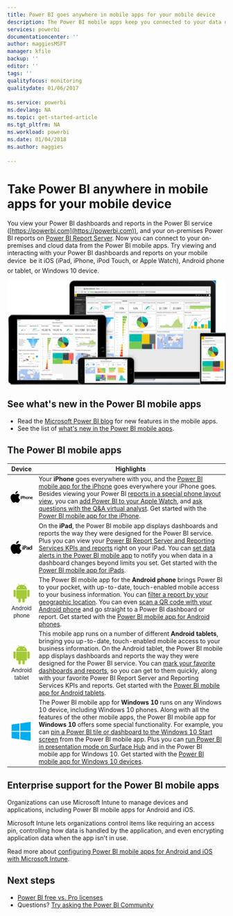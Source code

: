 ```yaml
---
title: Power BI goes anywhere in mobile apps for your mobile device
description: The Power BI mobile apps keep you connected to your data on premises or in the cloud. View Power BI dashboards and reports on your mobile device.
services: powerbi
documentationcenter: ''
author: maggiesMSFT
manager: kfile
backup: ''
editor: ''
tags: ''
qualityfocus: monitoring
qualitydate: 01/06/2017

ms.service: powerbi
ms.devlang: NA
ms.topic: get-started-article
ms.tgt_pltfrm: NA
ms.workload: powerbi
ms.date: 01/04/2018
ms.author: maggies

---
```

# Take Power BI anywhere in mobile apps for your mobile device
You view your Power BI dashboards and reports in the Power BI service ([https://powerbi.com](https://powerbi.com)), and your on-premises Power BI reports on [Power BI Report Server](report-server/get-started.md). Now you can connect to your on-premises and cloud data from the Power BI mobile apps. Try viewing and interacting with your Power BI dashboards and reports on your mobile device &#151; be it iOS (iPad, iPhone, iPod Touch, or Apple Watch), Android phone or tablet, or Windows 10 device.

![Power BI on mobile devices](media/mobile-apps-for-mobile-devices/power-bi-mobile-apps-all-up.png)

## See what's new in the Power BI mobile apps
* Read the [Microsoft Power BI blog](https://powerbi.microsoft.com/blog/tag/mobile/) for new features in the mobile apps.
* See the list of [what's new in the Power BI mobile apps](mobile-whats-new-in-the-mobile-apps.md).

## The Power BI mobile apps
| **Device** | **Highlights** |
| --- | --- |
| [![iPhone](media/mobile-apps-for-mobile-devices/iphone-logo-50-px.png)](mobile-iphone-app-get-started.md) |Your **iPhone** goes everywhere with you, and the [Power BI mobile app for the iPhone](mobile-iphone-app-get-started.md) goes everywhere your iPhone goes. Besides viewing your Power BI [reports in a special phone layout view](mobile-apps-view-phone-report.md), you can [add Power BI to your Apple Watch](mobile-apple-watch.md), and [ask questions with the Q&A virtual analyst](mobile-apps-ios-qna.md). Get started with the [Power BI mobile app for the iPhone](mobile-iphone-app-get-started.md). |
| [![iPad](media/mobile-apps-for-mobile-devices/ipad-logo-50-px.png)](mobile-ipad-app-get-started.md) |On the **iPad**, the Power BI mobile app displays dashboards and reports the way they were designed for the Power BI service. Plus you can view your [Power BI Report Server and Reporting Services KPIs and reports](mobile-app-ssrs-kpis-mobile-on-premises-reports.md) right on your iPad. You can [set data alerts in the Power BI mobile app](mobile-set-data-alerts-in-the-mobile-apps.md) to notify you when data in a dashboard changes beyond limits you set. Get started with the [Power BI mobile app for iPads](mobile-ipad-app-get-started.md). |
| [![Android phone](media/mobile-apps-for-mobile-devices/android-phone-logo-50-px.png)](mobile-android-app-get-started.md) |The Power BI mobile app for the **Android phone** brings Power BI to your pocket, with up-to-date, touch-enabled mobile access to your business information. You can [filter a report by your geographic location](mobile-apps-geographic-filtering.md). You can even [scan a QR code with your Android phone](mobile-apps-qr-code.md) and go straight to a Power BI dashboard or report. Get started with the [Power BI mobile app for Android phones](mobile-android-app-get-started.md). |
| [![Android tablet](media/mobile-apps-for-mobile-devices/android-tablet-logo-50-px.png)](mobile-android-tablet-app-get-started.md) |This mobile app runs on a number of different **Android tablets**, bringing you up-to-date, touch-enabled mobile access to your business information. On the Android tablet, the Power BI mobile app displays dashboards and reports the way they were designed for the Power BI service. You can [mark your favorite dashboards and reports](mobile-apps-favorites.md), so you can get to them quickly, along with your favorite Power BI Report Server and Reporting Services KPIs and reports. Get started with the [Power BI mobile app for Android tablets](mobile-android-tablet-app-get-started.md). |
| [![Windows devices](media/mobile-apps-for-mobile-devices/win-10-logo-50-px.png)](desktop-getting-started.md) |The Power BI mobile app for **Windows 10** runs on any Windows 10 device, including Windows 10 phones. Along with all the features of the other mobile apps, the Power BI mobile app for **Windows 10** offers some special functionality. For example, you can [pin a Power BI tile or dashboard to the Windows 10 Start screen](mobile-pin-dashboard-start-screen-windows-10-phone-app.md) from the Power BI mobile app. Plus you can [run Power BI in presentation mode on Surface Hub](mobile-windows-10-app-presentation-mode.md) and in the Power BI mobile app for Windows 10. Get started with the [Power BI mobile app for Windows 10 devices](mobile-windows-10-phone-app-get-started.md). |

## Enterprise support for the Power BI mobile apps
Organizations can use Microsoft Intune to manage devices and applications, including Power BI mobile apps for Android and iOS.

Microsoft Intune lets organizations control items like requiring an access pin, controlling how data is handled by the application, and even encrypting application data when the app isn't in use.

Read more about [configuring Power BI mobile apps for Android and iOS with Microsoft Intune](service-admin-mobile-intune.md). 

## Next steps
* [Power BI free vs. Pro licenses](service-free-vs-pro.md)
* Questions? [Try asking the Power BI Community](http://community.powerbi.com/)


